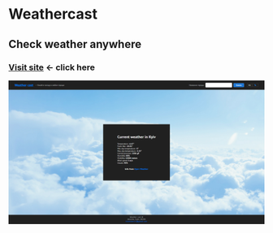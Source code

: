 # Weathercast

## Check weather anywhere

### [Visit site](https://exoryon.github.io/Weather-Cast/)  ← click here
![alt text](https://github.com/exORYON/Projects-preview/blob/main/weather.png?raw=true "Weather cast")
